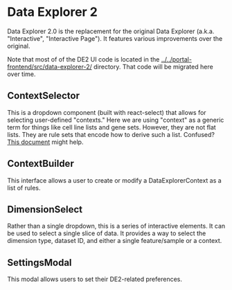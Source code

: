 # Data Explorer 2

Data Explorer 2.0 is the replacement for the original Data Explorer (a.k.a.
"Interactive", "Interactive Page"). It features various improvements over the
original.

Note that most of of the DE2 UI code is located in the
[../../portal-frontend/src/data-explorer-2/](https://github.com/broadinstitute/depmap-portal/tree/master/frontend/packages/portal-frontend/src/data-explorer-2)
directory. That code will be migrated here over time.

## ContextSelector

This is a dropdown component (built with react-select) that allows for
selecting user-defined "contexts." Here we are using "context" as a generic
term for things like cell line lists and gene sets. However, they are not flat
lists. They are rule sets that encode how to derive such a list. Confused?
[This document](https://docs.google.com/document/d/1ADy8QZ5Msw3fmDyW6esacl4WrT_yJ8pFGk53lSbvVqo/edit#heading=h.ln90xjuny1ym)
might help.

## ContextBuilder

This interface allows a user to create or modify a DataExplorerContext as a
list of rules.

## DimensionSelect

Rather than a single dropdown, this is a series of interactive elements. It can
be used to select a single slice of data. It provides a way to select the
dimension type, dataset ID, and either a single feature/sample or a context.

## SettingsModal

This modal allows users to set their DE2-related preferences.
